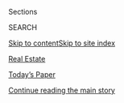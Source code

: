 <div id="app">

<div>

<div class="NYTAppHideMasthead css-zz1s19 e1suatyy0">

<div class="section css-ui9rw0 e1suatyy2">

<div class="css-11hrj97 er09x8g0">

<div class="css-6n7j50">

</div>

<span class="css-1dv1kvn">Sections</span>

<div class="css-10488qs">

<span class="css-1dv1kvn">SEARCH</span>

</div>

[Skip to content](#site-content)[Skip to site index](#site-index)

</div>

<div id="masthead-section-label" class="css-1fnb9ct eaxe0e00">

[Real
Estate](https://www.nytimes3xbfgragh.onion/section/realestate)

</div>

<div class="css-10698na e1huz5gh0">

</div>

</div>

<div id="masthead-bar-one" class="section hasLinks css-15hmgas e1csuq9d3">

<div class="css-uqyvli e1csuq9d0">

</div>

<div class="css-1uqjmks e1csuq9d1">

</div>

<div class="css-9e9ivx">

[](https://myaccount.nytimes3xbfgragh.onion/auth/login?response_type=cookie&client_id=vi)

</div>

<div class="css-1bvtpon e1csuq9d2">

[Today’s Paper](https://www.nytimes3xbfgragh.onion/section/todayspaper)

</div>

</div>

</div>

</div>

<div data-aria-hidden="false">

<div id="site-content" data-role="main">

<div id="top-wrapper" class="css-15p45cc eaca97t0" type="top">

<div id="top-slug" class="css-19x0jxb eaca97t1" hidden="">

Advertisement

</div>

[Continue reading the main
story](#after-top)

<div class="ad top-wrapper" style="text-align:center;height:100%;display:block;min-height:90px">

<div id="top" class="place-ad" data-position="top" data-size-key="top">

</div>

</div>

<div id="after-top">

</div>

</div>

<div id="collection-realestate" class="section css-15h4p1b e9abtgs0">

<div class="css-1j21atc e1svk9qx1">

<div class="css-fmiefx e1svk9qx2">

<div class="css-1hk7r2m eu54l5x0">

<div id="sponsor-wrapper" class="css-7a1pgi eaca97t0" type="sponsor" hidden="">

<div id="sponsor-slug" class="css-1l4mleb eaca97t1" hidden="">

Supported by

</div>

[Continue reading the main
story](#after-sponsor)

<div id="sponsor" class="ad sponsor-wrapper" style="text-align:left;height:100%;display:block">

</div>

<div id="after-sponsor">

</div>

</div>

</div>

</div>

<div class="css-nfcc9b e1svk9qx3">

<div class="css-vl9dhg e1svk9qx5">

<div class="css-1nrhkj6 e1svk9qx6">

# Real Estate

<div class="follow-button-placeholder" data-collection-id="">

</div>

</div>

</div>

</div>

</div>

1.  [The High End](/realestate/the-high-end)
2.  [Find A Home](/real-estate/find-a-home)
3.  [Buy](/real-estate/homes-for-sale)
4.  [Rent](/real-estate/homes-for-rent)
5.  [Mortgage Calculator](/real-estate/mortgage-calculator)
6.  [Your Real Estate](/real-estate/my-real-estate)
7.  [List A
Home](https://nytimesads.gtspayments.com/)

<div class="css-4svvz1 ekkqrpp0">

<div id="collection-highlights-container" class="section css-18l1u7x e46isfb1">

<div class="css-gfgt40 ekkqrpp1">

## Highlights

1.  ![<span class="css-1nk1g0h e1oaj3zl2"><span class="css-1dv1kvn">Credit</span>Rancho
    Photos</span>](https://static01.graylady3jvrrxbe.onion/images/2020/08/03/realestate/03WYG-slide-HUST/03WYG-slide-HUST-videoLarge.jpg)
    
    <div class="css-10wtrbd">
    
    <div class="css-1dqkjed">
    
    [![](https://static01.graylady3jvrrxbe.onion/images/2020/08/03/realestate/03WYG-slide-HUST/03WYG-slide-HUST-thumbStandard.jpg)](/2020/08/03/realestate/3-million-dollar-homes-for-sale-ca.html)
    
    </div>
    
    ### What you Get
    
    ## [$3 Million Homes in California](/2020/08/03/realestate/3-million-dollar-homes-for-sale-ca.html)
    
    A Spanish-style retreat in Coronado, a midcentury-modern home in
    Piedmont and a remodeled 1953 house in Los
    Angeles.
    
    <span class="css-me3p27"></span><span class="css-1dydysp e4e4i5l3"></span><span class="css-9voj2j">By
    <span class="css-1baulvz last-byline" itemprop="name">Angela
    Serratore</span></span>
    
    </div>

2.  ![<span class="css-1nk1g0h e1oaj3zl2"><span class="css-1dv1kvn">Credit</span>Katherine
    Marks for The New York
    Times</span>](https://static01.graylady3jvrrxbe.onion/images/2020/08/03/realestate/03renters1/merlin_175089951_ad28cb14-0ee4-44c8-82eb-944ad75dd910-videoLarge.jpg)
    
    <div class="css-10wtrbd">
    
    <div class="css-1dqkjed">
    
    [![](https://static01.graylady3jvrrxbe.onion/images/2020/08/03/realestate/03renters1/03renters1-thumbStandard.jpg)](/2020/08/03/realestate/coronavirus-roommate-renters.html)
    
    </div>
    
    ### renters
    
    ## [The Challenge: Finding a Roommate During a Pandemic](/2020/08/03/realestate/coronavirus-roommate-renters.html)
    
    With social distancing required, two new roommates discovered, it’s
    a little like marrying someone before you
    meet.
    
    <span class="css-me3p27"></span><span class="css-1dydysp e4e4i5l3"></span><span class="css-9voj2j">By
    <span class="css-1baulvz last-byline" itemprop="name">Kim
    Velsey</span></span>
    
    </div>

3.  1.  ![<span class="css-1nk1g0h e1oaj3zl2"><span class="css-1dv1kvn">Credit</span>
        Nadia
        Pillon</span>](https://static01.graylady3jvrrxbe.onion/images/2020/08/02/realestate/01Ask/01Ask-videoLarge.jpg)
        
        <div class="css-10wtrbd">
        
        ### Ask Real Estate
        
        ## [How Do I Get My Landlord to Follow Covid-19 Rules?](/2020/08/01/realestate/coronavirus-covid-apartment-buildings.html)
        
        <div class="css-ajkwsy">
        
        [![](https://static01.graylady3jvrrxbe.onion/images/2020/08/02/realestate/01Ask/01Ask-thumbStandard.jpg)](/2020/08/01/realestate/coronavirus-covid-apartment-buildings.html)
        
        </div>
        
        New York issued guidelines for how residential buildings should
        safely operate — but there no consequences for failing to
        comply.
        
        <span class="css-me3p27"></span><span class="css-1dydysp e4e4i5l3"></span><span class="css-9voj2j">By
        <span class="css-1baulvz last-byline" itemprop="name">Ronda
        Kaysen</span></span>
        
        </div>
    
    2.  ![<span class="css-1nk1g0h e1oaj3zl2"><span class="css-1dv1kvn">Credit</span></span>](https://static01.graylady3jvrrxbe.onion/images/2020/08/02/realestate/02selling-MANHATTAN/oakImage-1595085762699-videoLarge.jpg)
        
        <div class="css-10wtrbd">
        
        ### What’s selling now
        
        ## [Homes That Sold for Around $600,000](/2020/08/02/realestate/homes-that-sold-for-around-600000.html)
        
        <div class="css-ajkwsy">
        
        [![](https://static01.graylady3jvrrxbe.onion/images/2020/08/02/realestate/02selling-MANHATTAN/oakImage-1595085762699-thumbStandard.jpg)](/2020/08/02/realestate/homes-that-sold-for-around-600000.html)
        
        </div>
        
        Recent residential sales in New York City and the
        region.
        
        <span class="css-me3p27"></span><span class="css-1dydysp e4e4i5l3"></span><span class="css-9voj2j">By
        <span class="css-1baulvz last-byline" itemprop="name">C. J.
        Hughes</span></span>
        
        </div>

</div>

<div class="css-1xdhyk6 e46isfb0">

<div class="css-zk12ih ef6si7p0">

1.  ### Domestic Lives
    
    ![<span class="css-1hhnwbi e1oaj3zl2"><span class="css-1dv1kvn">Credit</span>Stefano
    Ukmar for The New York
    Times</span>](https://static01.graylady3jvrrxbe.onion/images/2020/08/02/realestate/31DOMESTIC-ROCKAWAY-slide-OJH5/31DOMESTIC-ROCKAWAY-slide-OJH5-videoLarge.jpg)
    
    <div class="css-10wtrbd">
    
    ## [A Rockaway Life](/2020/07/31/realestate/a-rockaway-beach-queens-life.html)
    
    Rockaway Beach has a land’s-end bacchanalian spirit, but it is also
    a place where you can get to know people just by being
    there.
    
    <span class="css-me3p27"></span><span class="css-1dydysp e4e4i5l3"></span><span class="css-9voj2j">By
    <span class="css-1baulvz last-byline" itemprop="name">Diane
    Cardwell</span></span>
    
    </div>

2.  ![<span class="css-1hhnwbi e1oaj3zl2"><span class="css-1dv1kvn">Credit</span></span>](https://static01.graylady3jvrrxbe.onion/images/2020/07/31/realestate/31BESTSELLING-slide-8BT4/31BESTSELLING-slide-8BT4-videoLarge.jpg)
    
    <div class="css-10wtrbd">
    
    ## [What Are We Buying for Our Homes During the Pandemic?](/2020/07/31/realestate/pandemic-shopping-home-design.html)
    
    Sheltering in place may mean avoiding stores, but online shopping
    for certain home-related items has
    increased.
    
    <span class="css-me3p27"></span><span class="css-1dydysp e4e4i5l3"></span><span class="css-9voj2j">By
    <span class="css-1baulvz last-byline" itemprop="name">Alyson
    Krueger</span></span>
    
    </div>

3.  ### The Hunt
    
    ![<span class="css-1hhnwbi e1oaj3zl2"><span class="css-1dv1kvn">Credit</span>Alex
    Sato and Ilya
    Lachugin</span>](https://static01.graylady3jvrrxbe.onion/images/2020/08/02/realestate/30Hunt-Sato-06/30Hunt-Sato-06-videoLarge-v2.jpg)
    
    <div class="css-10wtrbd">
    
    ## [Two People in One Small Studio? This Couple Figured They Could Manage](/interactive/2020/07/30/realestate/30hunt-sato.html)
    
    Two newlyweds leave their tiny rental for something affordable in
    Hell’s Kitchen — maybe even a one-bedroom. Which of these options
    would you
    choose?
    
    <span class="css-me3p27"></span><span class="css-1dydysp e4e4i5l3"></span><span class="css-9voj2j">By
    <span class="css-1baulvz last-byline" itemprop="name">Joyce
    Cohen</span></span>
    
    </div>

4.  ### On the Market
    
    ![<span class="css-1hhnwbi e1oaj3zl2"><span class="css-1dv1kvn">Credit</span>Stefano
    Ukmar for The New York
    Times</span>](https://static01.graylady3jvrrxbe.onion/images/2020/08/02/realestate/30otm-nyc-slide-UW05/30otm-nyc-slide-UW05-videoLarge.jpg)
    
    <div class="css-10wtrbd">
    
    ## [Homes for Sale in Brooklyn, Manhattan and the Bronx](/2020/07/30/realestate/homes-for-sale-in-brooklyn-manhattan-and-the-bronx.html)
    
    This week’s properties are on in Cobble Hill, Greenwich Village and
    on the Grand
    Concourse.
    
    <span class="css-me3p27"></span><span class="css-1dydysp e4e4i5l3"></span><span class="css-9voj2j">By
    <span class="css-1baulvz last-byline" itemprop="name">Stefanos
    Chen</span></span>
    
    </div>

5.  ### Guide
    
    ![<span class="css-1hhnwbi e1oaj3zl2"><span class="css-1dv1kvn">Credit</span>Yasu
    +
    Junko</span>](https://static01.graylady3jvrrxbe.onion/images/2019/04/16/autossell/serene-home_promo/serene-home_promo-videoLarge.jpg)
    
    <div class="css-10wtrbd">
    
    ## [How to Create a Serene Home](/interactive/2019/05/15/smarter-living/serene-home.html)
    
    Home should be relaxing, calming, an oasis. We’ll help you get
    there.
    
    <span class="css-me3p27"></span><span class="css-1dydysp e4e4i5l3"></span><span class="css-9voj2j">By
    <span class="css-1baulvz last-byline" itemprop="name">Tim
    McKeough</span></span>
    
    </div>

</div>

</div>

<div class="css-1xdhyk6 e46isfb0">

<div class="css-zk12ih ef6si7p0">

1.  ### Economic View
    
    ![<span class="css-1hhnwbi e1oaj3zl2"><span class="css-1dv1kvn">Credit</span>Photo
    Illustration by Michael
    Waraksa</span>](https://static01.graylady3jvrrxbe.onion/images/2020/08/02/business/31View-illo-sub/31View-illo-sub-videoLarge.jpg)
    
    <div class="css-10wtrbd">
    
    ## [How to Navigate the Coronavirus Real Estate Market](/2020/07/31/business/housing-market-prices-risk.html)
    
    Suburbs and fashionable exurbs are hot, but don’t forget that home
    prices have fallen before, a Nobel laureate
    warns.
    
    <span class="css-me3p27"></span><span class="css-1dydysp e4e4i5l3"></span><span class="css-9voj2j">By
    <span class="css-1baulvz last-byline" itemprop="name">Robert J.
    Shiller</span></span>
    
    </div>

2.  ### On the Market
    
    ![<span class="css-1hhnwbi e1oaj3zl2"><span class="css-1dv1kvn">Credit</span>Tim
    Hill
    Photo</span>](https://static01.graylady3jvrrxbe.onion/images/2020/07/30/realestate/30OTM-REG-slide-3I97/30OTM-REG-slide-3I97-videoLarge.jpg)
    
    <div class="css-10wtrbd">
    
    ## [Homes for Sale in New York and New Jersey](/2020/07/30/realestate/homes-for-sale-in-new-york-and-new-jersey.html)
    
    This week’s properties are four-bedroom homes in Old Westbury, N.Y.,
    and Crosswicks,
    N.J.
    
    <span class="css-me3p27"></span><span class="css-1dydysp e4e4i5l3"></span><span class="css-9voj2j">By
    <span class="css-1baulvz" itemprop="name">Claudia Gryvatz
    Copquin</span> and
    <span class="css-1baulvz last-byline" itemprop="name">Jill P.
    Capuzzo</span></span>
    
    </div>

3.  ### Calculator
    
    ![<span class="css-1hhnwbi e1oaj3zl2"><span class="css-1dv1kvn">Credit</span></span>](https://static01.graylady3jvrrxbe.onion/images/2020/07/30/realestate/30calculator-1595950792622/30calculator-1595950792622-mediumThreeByTwo440.png)
    
    <div class="css-10wtrbd">
    
    ## [Where Are the Best (and Worst) Cities for Renters?](/2020/07/30/realestate/best-worst-cities-for-renters-coronavirus-relocation.html)
    
    A guide for renters on the move, whether fleeing the pandemic,
    considering a professional change or just looking for a
    change.
    
    <span class="css-me3p27"></span><span class="css-1dydysp e4e4i5l3"></span><span class="css-9voj2j">By
    <span class="css-1baulvz last-byline" itemprop="name">Michael
    Kolomatsky</span></span>
    
    </div>

4.  ### IN THE GARDEN
    
    ![<span class="css-1hhnwbi e1oaj3zl2"><span class="css-1dv1kvn">Credit</span>Jessica
    Norman/Untermyer Gardens
    Conservancy</span>](https://static01.graylady3jvrrxbe.onion/images/2020/08/02/realestate/29garden1/29garden1-videoLarge.jpg)
    
    <div class="css-10wtrbd">
    
    ## [It’s Summertime, and the Gardening Should Be Easy, Right?](/2020/07/29/realestate/garden-summer-august-chores.html)
    
    Actually, there’s a lot you still need to do. Here’s a list to get
    you
    started.
    
    <span class="css-me3p27"></span><span class="css-1dydysp e4e4i5l3"></span><span class="css-9voj2j">By
    <span class="css-1baulvz last-byline" itemprop="name">Margaret
    Roach</span></span>
    
    </div>

5.  ### Living in
    
    ![<span class="css-1hhnwbi e1oaj3zl2"><span class="css-1dv1kvn">Credit</span>Chang
    W. Lee/The New York
    Times</span>](https://static01.graylady3jvrrxbe.onion/images/2020/07/29/realestate/29LIVING-NORTHBERGEN-slide-J7BF/29LIVING-NORTHBERGEN-slide-J7BF-videoLarge.jpg)
    
    <div class="css-10wtrbd">
    
    ## [North Bergen, N.J.: Reasonably Priced and Minutes From Manhattan](/2020/07/29/realestate/north-bergen-nj-reasonably-priced-and-minutes-from-manhattan.html)
    
    Supporters praise the community’s young, culturally diverse
    population and its (relatively) affordable housing. And then there
    are the
    views.
    
    <span class="css-me3p27"></span><span class="css-1dydysp e4e4i5l3"></span><span class="css-9voj2j">By
    <span class="css-1baulvz last-byline" itemprop="name">Julie
    Lasky</span></span>
    
    </div>

</div>

</div>

</div>

<div id="mid1-wrapper" class="css-1mn4oms eaca97t0" type="rank">

<div id="mid1-slug" class="css-1tag3rd eaca97t1">

Advertisement

</div>

[Continue reading the main
story](#after-mid1)

<div id="mid1" class="ad mid1-wrapper" style="text-align:center;height:100%;display:block">

</div>

<div id="after-mid1">

</div>

</div>

<div class="section 5-band css-jhqenn ep7jkp60">

## [Ask Real Estate](/column/ask-real-estate)

[More in Ask Real Estate
    »](/column/ask-real-estate)

1.  ![<span class="css-1hhnwbi e1oaj3zl2"><span class="css-1dv1kvn">Credit</span>Nadia
    Pillon</span>](https://static01.graylady3jvrrxbe.onion/images/2020/07/26/realestate/25Ask-illo/25Ask-illo-videoLarge.jpg)
    
    <div class="css-10wtrbd">
    
    ## [My Co-op Is Letting Workers in Again. How Do I Know They’re Doing It Safely?](/2020/07/25/realestate/coronavirus-reopening-workers-in-buildings-rules.html)
    
    Although the city and state have broad requirements in place,
    apartment buildings are enacting their own rules for residents. The
    key is to make sure you know what they
    are.
    
    <span class="css-me3p27"></span><span class="css-1dydysp e4e4i5l3"></span><span class="css-9voj2j">By
    <span class="css-1baulvz last-byline" itemprop="name">Ronda
    Kaysen</span></span>
    
    </div>

2.  ![<span class="css-1hhnwbi e1oaj3zl2"><span class="css-1dv1kvn">Credit</span>Nadia
    Pillon</span>](https://static01.graylady3jvrrxbe.onion/images/2020/07/19/realestate/19ask/18ask-videoLarge.jpg)
    
    <div class="css-10wtrbd">
    
    ## [Can I Stop Paying for Amenities That Closed Because of the Pandemic?](/2020/07/18/realestate/gym-playroom-fees-coronavirus.html)
    
    Gyms, playrooms and other commons spaces may be off limits, but that
    may not relieve your financial
    obligations.
    
    <span class="css-me3p27"></span><span class="css-1dydysp e4e4i5l3"></span><span class="css-9voj2j">By
    <span class="css-1baulvz last-byline" itemprop="name">Ronda
    Kaysen</span></span>
    
    </div>

3.  ![<span class="css-1hhnwbi e1oaj3zl2"><span class="css-1dv1kvn">Credit</span>Nadia
    Pillon
    </span>](https://static01.graylady3jvrrxbe.onion/images/2020/07/12/realestate/11Ask/11Ask-videoLarge.jpg)
    
    <div class="css-10wtrbd">
    
    ## [What Are the Quarantine Rules for Returning New Yorkers?](/2020/07/11/realestate/what-are-the-quarantine-rules-for-returning-new-yorkers-coronavirus.html)
    
    Those coming from a restricted state must isolate, but you can’t be
    barred from entering your own
    building.
    
    <span class="css-me3p27"></span><span class="css-1dydysp e4e4i5l3"></span><span class="css-9voj2j">By
    <span class="css-1baulvz last-byline" itemprop="name">Ronda
    Kaysen</span></span>
    
    </div>

4.  ![<span class="css-1hhnwbi e1oaj3zl2"><span class="css-1dv1kvn">Credit</span>Nadia
    Pillon</span>](https://static01.graylady3jvrrxbe.onion/images/2020/07/05/realestate/04Ask/04Ask-videoLarge.jpg)
    
    <div class="css-10wtrbd">
    
    ## [What’s the Best Way to Make a Noise Complaint Against My Neighbor?](/2020/07/04/realestate/whats-the-best-way-to-make-a-noise-complaint-against-my-neighbor.html)
    
    Noise complaints are often difficult to win, but there are some
    avenues to pursue that can
    work.
    
    <span class="css-me3p27"></span><span class="css-1dydysp e4e4i5l3"></span><span class="css-9voj2j">By
    <span class="css-1baulvz last-byline" itemprop="name">Ronda
    Kaysen</span></span>
    
    </div>

5.  ![<span class="css-1hhnwbi e1oaj3zl2"><span class="css-1dv1kvn">Credit</span>Nadia
    Pillon</span>](https://static01.graylady3jvrrxbe.onion/images/2020/06/28/realestate/27Ask-illo/27Ask-illo-videoLarge.jpg)
    
    <div class="css-10wtrbd">
    
    ## [Can Dog Walkers and Nannies Come Into My Co-op Now?](/2020/06/29/realestate/coronavirus-phase-2-dog-walkers-nannies-co-op.html)
    
    New York City has begun the slow process of reopening, but that
    doesn’t mean a return to normal. The next phase will look quite
    different from the city we knew before the
    shutdown.
    
    <span class="css-me3p27"></span><span class="css-1dydysp e4e4i5l3"></span><span class="css-9voj2j">By
    <span class="css-1baulvz last-byline" itemprop="name">Ronda
    Kaysen</span></span>
    
    </div>

</div>

<div class="section 5-band css-jhqenn ep7jkp60">

## [Living In](/column/living-in)

[More in Living In
    »](/column/living-in)

1.  ![<span class="css-1hhnwbi e1oaj3zl2"><span class="css-1dv1kvn">Credit</span>Laura
    Moss for The New York
    Times</span>](https://static01.graylady3jvrrxbe.onion/images/2020/07/22/realestate/22LIVING-HILLSDALE-slide-GYIQ/22LIVING-HILLSDALE-slide-GYIQ-videoLarge.jpg)
    
    <div class="css-10wtrbd">
    
    ## [Hillsdale, N.J.: The ‘Goldilocks’ of Pascack Valley](/2020/07/22/realestate/hillsdale-nj-pascack-valley.html)
    
    The Bergen County borough strikes a balance between its immediate
    neighbors: It’s not too busy or quiet, too big or small, too cheap
    or
    expensive.
    
    <span class="css-me3p27"></span><span class="css-1dydysp e4e4i5l3"></span><span class="css-9voj2j">By
    <span class="css-1baulvz last-byline" itemprop="name">Jay
    Levin</span></span>
    
    </div>

2.  ![<span class="css-1hhnwbi e1oaj3zl2"><span class="css-1dv1kvn">Credit</span>Chang
    W. Lee/The New York
    Times</span>](https://static01.graylady3jvrrxbe.onion/images/2020/07/19/realestate/15LIVING-WESTVILLAGE-slide-1WKE/15LIVING-WESTVILLAGE-slide-1WKE-videoLarge.jpg)
    
    <div class="css-10wtrbd">
    
    ## [The West Village: A Pause, and a Reset, for a Coveted Area](/2020/07/15/realestate/west-village-nyc.html)
    
    The neighborhood’s low-key, small-scale charms are gradually
    returning following the lockdown, although residential sales and
    prices are way
    down.
    
    <span class="css-me3p27"></span><span class="css-1dydysp e4e4i5l3"></span><span class="css-9voj2j">By
    <span class="css-1baulvz last-byline" itemprop="name">C. J.
    Hughes</span></span>
    
    </div>

3.  ![<span class="css-1hhnwbi e1oaj3zl2"><span class="css-1dv1kvn">Credit</span>Tony
    Cenicola/The New York
    Times</span>](https://static01.graylady3jvrrxbe.onion/images/2020/07/08/realestate/08LIVING-ISLANDHEIGHTS-slide-3J0V/08LIVING-ISLANDHEIGHTS-slide-3J0V-videoLarge.jpg)
    
    <div class="css-10wtrbd">
    
    ## [Island Heights, N.J.: A ‘Magical Place’ That’s a Step Out of Time](/2020/07/08/realestate/island-heights-nj-a-magical-place-thats-a-step-out-of-time.html)
    
    Founded in the 19th century as a Methodist camp meeting site, this
    Ocean County borough retains an old-fashioned feeling, even as
    newcomers move
    in.
    
    <span class="css-me3p27"></span><span class="css-1dydysp e4e4i5l3"></span><span class="css-9voj2j">By
    <span class="css-1baulvz last-byline" itemprop="name">Jill P.
    Capuzzo</span></span>
    
    </div>

4.  ![<span class="css-1hhnwbi e1oaj3zl2"><span class="css-1dv1kvn">Credit</span>Tony
    Cenicola/The New York
    Times</span>](https://static01.graylady3jvrrxbe.onion/images/2020/07/05/realestate/01LIVING-MAHOPAC-slide-B4FK/01LIVING-MAHOPAC-slide-B4FK-videoLarge.jpg)
    
    <div class="css-10wtrbd">
    
    ## [Mahopac, N.Y.: A ‘Bedroom Community’ With an Elegant Past](/2020/07/01/realestate/mahopac-ny-a-bedroom-community-with-an-elegant-past.html)
    
    If living in the Putnam County hamlet feels like being on vacation,
    that’s no accident: It was developed in the 19th century as a summer
    resort.
    
    <span class="css-me3p27"></span><span class="css-1dydysp e4e4i5l3"></span><span class="css-9voj2j">By
    <span class="css-1baulvz last-byline" itemprop="name">Susan
    Hodara</span></span>
    
    </div>

5.  ![<span class="css-1hhnwbi e1oaj3zl2"><span class="css-1dv1kvn">Credit</span>Jane
    Beiles for The New York
    Times</span>](https://static01.graylady3jvrrxbe.onion/images/2020/04/26/realestate/22LIVING-STONINGTONCT-slide-D2JA/22LIVING-STONINGTONCT-slide-D2JA-videoLarge.jpg)
    
    <div class="css-10wtrbd">
    
    ## [Stonington, Conn.: A Waterfront Community With a Colonial Vibe](/2020/04/22/realestate/stonington-conn-a-waterfront-community-with-a-colonial-vibe.html)
    
    New Yorkers seeking respite from the city have long gravitated to
    Connecticut’s easternmost shoreline town, with its 18th- and
    19th-century
    homes.
    
    <span class="css-me3p27"></span><span class="css-1dydysp e4e4i5l3"></span><span class="css-9voj2j">By
    <span class="css-1baulvz last-byline" itemprop="name">Lisa
    Prevost</span></span>
    
    </div>

</div>

<div id="mid2-wrapper" class="css-1mn4oms eaca97t0" type="rank">

<div id="mid2-slug" class="css-1tag3rd eaca97t1">

Advertisement

</div>

[Continue reading the main
story](#after-mid2)

<div id="mid2" class="ad mid2-wrapper" style="text-align:center;height:100%;display:block">

</div>

<div id="after-mid2">

</div>

</div>

</div>

<div class="section css-wetq96">

## Featured Properties

<div class="css-1rqcfcj">

<div class="css-3j1sz0">

<div id="feat1-wrapper" class="css-16far3i eaca97t0" type="feat1">

<div id="feat1-slug" class="css-1tag3rd eaca97t1">

Advertisement

</div>

[Continue reading the main
story](#after-feat1)

<div id="feat1" class="ad feat1-wrapper" style="text-align:center;height:100%;display:block">

</div>

<div id="after-feat1">

</div>

</div>

</div>

<div class="css-3j1sz0">

<div id="feat2-wrapper" class="css-16far3i eaca97t0" type="feat2">

<div id="feat2-slug" class="css-1tag3rd eaca97t1">

Advertisement

</div>

[Continue reading the main
story](#after-feat2)

<div id="feat2" class="ad feat2-wrapper" style="text-align:center;height:100%;display:block">

</div>

<div id="after-feat2">

</div>

</div>

</div>

</div>

</div>

<div class="section css-wetq96">

## Featured Properties

<div class="css-1rqcfcj">

<div class="css-3j1sz0">

<div id="feat3-wrapper" class="css-16far3i eaca97t0" type="feat3">

<div id="feat3-slug" class="css-1tag3rd eaca97t1">

Advertisement

</div>

[Continue reading the main
story](#after-feat3)

<div id="feat3" class="ad feat3-wrapper" style="text-align:center;height:100%;display:block">

</div>

<div id="after-feat3">

</div>

</div>

</div>

<div class="css-3j1sz0">

<div id="feat4-wrapper" class="css-16far3i eaca97t0" type="feat4">

<div id="feat4-slug" class="css-1tag3rd eaca97t1">

Advertisement

</div>

[Continue reading the main
story](#after-feat4)

<div id="feat4" class="ad feat4-wrapper" style="text-align:center;height:100%;display:block">

</div>

<div id="after-feat4">

</div>

</div>

</div>

</div>

</div>

<div class="css-185go5a e1o5byef0">

<div class="css-15cbhtu">

  - [Latest](#stream-panel)
  - <span class="css-6n7j50">Search</span>
    <div class="control">
    <div class="label-container css-1dv1kvn">
    Search
    </div>
    <div class="css-wm4t3d">
    **<span id="clear-search-input" class="css-1dv1kvn">Clear this text
    input</span>
    </div>
    </div>
    <span class="css-1iovbfw"></span>

<div id="stream-panel" class="section css-8msx5b e1jz0cab1">

<div class="css-13mho3u">

1.  
    
    <div class="css-1cp3ece">
    
    <div class="css-1l4spti">
    
    [](/2020/08/04/realestate/harris-faulkner-working-from-home-in-shades-of-blue.html)
    
    <div class="css-79elbk">
    
    ![](https://static01.graylady3jvrrxbe.onion/images/2020/08/09/realestate/04WHATILOVE-FAULKNER-slide-S4NT/04WHATILOVE-FAULKNER-slide-S4NT-thumbWide.jpg?quality=75&auto=webp&disable=upscale)
    
    </div>
    
    ### <span class="css-m70j1g">What I Love</span>
    
    ## Harris Faulkner, Working From Home in Shades of Blue
    
    The Fox News anchor’s mother gave her some decorating advice: ‘Just
    make it beautiful.’ And she’s been trying.
    
    <div class="css-1nqbnmb ea5icrr0">
    
    By <span class="css-1n7hynb">Joanne
    Kaufman</span>
    
    </div>
    
    </div>
    
    <div class="css-1lc2l26 e1xfvim33">
    
    </div>
    
    </div>

2.  
    
    <div class="css-1cp3ece">
    
    <div class="css-1l4spti">
    
    [](/slideshow/2020/08/04/realestate/things-dont-have-to-be-matchy-matchy-and-other-design-tips-from-harris-faulkners-mom.html)
    
    <div class="css-79elbk">
    
    ![](https://static01.graylady3jvrrxbe.onion/images/2020/08/09/realestate/04WHATILOVE-FAULKNER-slide-S4NT/04WHATILOVE-FAULKNER-slide-S4NT-thumbWide.jpg?quality=75&auto=webp&disable=upscale)
    
    </div>
    
    ## ‘Things Don’t Have to Be Matchy-Matchy’ and Other Design Tips From Harris Faulkner’s Mom
    
    The Fox News anchor’s mother gave her some decorating advice: ‘Just
    make it beautiful.’ And she’s been
    trying.
    
    <div class="css-1nqbnmb ea5icrr0">
    
    </div>
    
    </div>
    
    <div class="css-1lc2l26 e1xfvim33">
    
    </div>
    
    </div>

3.  
    
    <div class="css-1cp3ece">
    
    <div class="css-1l4spti">
    
    [](/2020/08/04/science/randall-munroe-xkcd-temperature.html)
    
    <div class="css-79elbk">
    
    ![](https://static01.graylady3jvrrxbe.onion/images/2020/08/04/science/00SCI-MUNROE-ROOM-promo/00SCI-MUNROE-ROOM-promo-thumbWide.jpg?quality=75&auto=webp&disable=upscale)
    
    </div>
    
    ### <span class="css-m70j1g">good question</span>
    
    ## How Hot is Too Hot?
    
    The human body can survive at surprisingly high temperatures, so
    long as you’re prepared to sweat.
    
    <div class="css-1nqbnmb ea5icrr0">
    
    By <span class="css-1n7hynb">Randall
    Munroe</span>
    
    </div>
    
    </div>
    
    <div class="css-1lc2l26 e1xfvim33">
    
    </div>
    
    </div>

4.  
    
    <div class="css-1cp3ece">
    
    <div class="css-1l4spti">
    
    [](/2020/08/03/nyregion/facebook-nyc-office-farley-building.html)
    
    <div class="css-79elbk">
    
    ![](https://static01.graylady3jvrrxbe.onion/images/2020/08/03/nyregion/03nyfacebook-1/03nyfacebook-1-thumbWide.jpg?quality=75&auto=webp&disable=upscale)
    
    </div>
    
    ## Facebook Bets Big on Future of N.Y.C., and Offices, With New Lease
    
    Despite the pandemic, the social media giant leased all the office
    space in the former main post office at Penn Station in Midtown.
    
    <div class="css-1nqbnmb ea5icrr0">
    
    By <span class="css-1n7hynb">Matthew
    Haag</span>
    
    </div>
    
    </div>
    
    <div class="css-1lc2l26 e1xfvim33">
    
    </div>
    
    </div>

5.  
    
    <div class="css-1cp3ece">
    
    <div class="css-1l4spti">
    
    [](/slideshow/2020/08/03/realestate/what-you-get-for-3-million-in-california.html)
    
    <div class="css-79elbk">
    
    ![](https://static01.graylady3jvrrxbe.onion/images/2020/08/03/realestate/03WYG-slide-HUST/03WYG-slide-HUST-thumbWide.jpg?quality=75&auto=webp&disable=upscale)
    
    </div>
    
    ## What You Get for $3 Million in California
    
    A Spanish-style retreat in Coronado, a midcentury-modern home in
    Piedmont and a remodeled 1953 house in Los
    Angeles.
    
    <div class="css-1nqbnmb ea5icrr0">
    
    </div>
    
    </div>
    
    <div class="css-1lc2l26 e1xfvim33">
    
    </div>
    
    </div>

6.  
    
    <div class="css-1cp3ece">
    
    <div class="css-1l4spti">
    
    [](/2020/08/03/nyregion/nyc-small-businesses-closing-coronavirus.html)
    
    <div class="css-79elbk">
    
    ![](https://static01.graylady3jvrrxbe.onion/images/2020/07/27/nyregion/00nyvirus-smallbusiness/00nyvirus-smallbusiness-thumbWide-v3.jpg?quality=75&auto=webp&disable=upscale)
    
    </div>
    
    ## One-Third of New York’s Small Businesses May Be Gone Forever
    
    Small-business owners said they have exhausted federal and local
    assistance and see no end in sight after months of sharp revenue
    drops. Now, many are closing their shops and restaurants for good.
    
    <div class="css-1nqbnmb ea5icrr0">
    
    By <span class="css-1n7hynb">Matthew
    Haag</span>
    
    </div>
    
    </div>
    
    <div class="css-1lc2l26 e1xfvim33">
    
    </div>
    
    </div>

7.  
    
    <div class="css-1cp3ece">
    
    <div class="css-1l4spti">
    
    [](/slideshow/2020/07/31/realestate/the-pandemics-top-sellers.html)
    
    <div class="css-79elbk">
    
    ![](https://static01.graylady3jvrrxbe.onion/images/2020/07/31/realestate/31bestselling7/31bestselling7-thumbWide.jpg?quality=75&auto=webp&disable=upscale)
    
    </div>
    
    ## The Pandemic’s Top Sellers
    
    As we shelter in place, the things we’ve been buying for our homes
    have shifted a
    bit.
    
    <div class="css-1nqbnmb ea5icrr0">
    
    </div>
    
    </div>
    
    <div class="css-1lc2l26 e1xfvim33">
    
    </div>
    
    </div>

8.  
    
    <div class="css-1cp3ece">
    
    <div class="css-1l4spti">
    
    [](/slideshow/2020/07/31/realestate/an-urban-beach-life.html)
    
    <div class="css-79elbk">
    
    ![](https://static01.graylady3jvrrxbe.onion/images/2020/08/02/realestate/31DOMESTIC-ROCKAWAY-slide-OJH5/31DOMESTIC-ROCKAWAY-slide-OJH5-thumbWide.jpg?quality=75&auto=webp&disable=upscale)
    
    </div>
    
    ## An Urban Beach Life
    
    Rockaway Beach has a land’s-end bacchanalian spirit, but it also
    feels like a small
    town.
    
    <div class="css-1nqbnmb ea5icrr0">
    
    </div>
    
    </div>
    
    <div class="css-1lc2l26 e1xfvim33">
    
    </div>
    
    </div>

9.  
    
    <div class="css-1cp3ece">
    
    <div class="css-1l4spti">
    
    [](/slideshow/2020/07/30/realestate/on-the-market-in-the-new-york-region.html)
    
    <div class="css-79elbk">
    
    ![](https://static01.graylady3jvrrxbe.onion/images/2020/07/30/realestate/30OTM-REG-slide-3I97/30OTM-REG-slide-3I97-thumbWide.jpg?quality=75&auto=webp&disable=upscale)
    
    </div>
    
    ## On the Market in the New York Region
    
    This week’s properties are four-bedroom homes in Old Westbury, N.Y.,
    and Crosswicks,
    N.J.
    
    <div class="css-1nqbnmb ea5icrr0">
    
    </div>
    
    </div>
    
    <div class="css-1lc2l26 e1xfvim33">
    
    </div>
    
    </div>

10. 
    
    <div class="css-1cp3ece">
    
    <div class="css-1l4spti">
    
    [](/slideshow/2020/07/30/realestate/on-the-market-in-new-york-city.html)
    
    <div class="css-79elbk">
    
    ![](https://static01.graylady3jvrrxbe.onion/images/2020/08/02/realestate/30otm-nyc-slide-UW05/30otm-nyc-slide-UW05-thumbWide.jpg?quality=75&auto=webp&disable=upscale)
    
    </div>
    
    ## On the Market in New York City
    
    This week’s properties are on in Greenwich Village, Cobble Hill and
    on the Grand Concourse.
    
    <div class="css-1nqbnmb ea5icrr0">
    
    </div>
    
    </div>
    
    <div class="css-1lc2l26 e1xfvim33">
    
    </div>
    
    </div>

<div class="css-13mho3u">

<div class="css-1t62hi8">

<div class="css-1stvaey">

Show
More

<div>

<div style="border:0;clip:rect(0 0 0 0);height:1px;margin:-1px;overflow:hidden;white-space:nowrap;padding:0;width:1px;position:absolute" data-role="log" data-aria-live="assertive">

</div>

<div style="border:0;clip:rect(0 0 0 0);height:1px;margin:-1px;overflow:hidden;white-space:nowrap;padding:0;width:1px;position:absolute" data-role="log" data-aria-live="assertive">

</div>

<div style="border:0;clip:rect(0 0 0 0);height:1px;margin:-1px;overflow:hidden;white-space:nowrap;padding:0;width:1px;position:absolute" data-role="log" data-aria-live="polite">

</div>

<div style="border:0;clip:rect(0 0 0 0);height:1px;margin:-1px;overflow:hidden;white-space:nowrap;padding:0;width:1px;position:absolute" data-role="log" data-aria-live="polite">

</div>

</div>

</div>

</div>

</div>

</div>

<div class="css-g6hk37 supplemental">

<div id="mid3-wrapper" class="css-10wkyv7 eaca97t0" type="lede">

<div id="mid3-slug" class="css-1tag3rd eaca97t1">

Advertisement

</div>

[Continue reading the main
story](#after-mid3)

<div id="mid3" class="ad mid3-wrapper" style="text-align:center;height:100%;display:block;min-height:250px">

</div>

<div id="after-mid3">

</div>

</div>

<div id="mktg-wrapper" class="css-oxle51 eaca97t0" type="mktg">

<div id="mktg-slug" class="css-1tag3rd eaca97t1">

Advertisement

</div>

[Continue reading the main
story](#after-mktg)

<div id="mktg" class="ad mktg-wrapper" style="text-align:center;height:100%;display:block">

</div>

<div id="after-mktg">

</div>

</div>

</div>

</div>

</div>

</div>

</div>

</div>

## Site Index

<div>

</div>

## Site Information Navigation

  - [© <span>2020</span> <span>The New York Times
    Company</span>](https://help.nytimes3xbfgragh.onion/hc/en-us/articles/115014792127-Copyright-notice)

<!-- end list -->

  - [NYTCo](https://www.nytco.com/)
  - [Contact
    Us](https://help.nytimes3xbfgragh.onion/hc/en-us/articles/115015385887-Contact-Us)
  - [Work with us](https://www.nytco.com/careers/)
  - [Advertise](https://nytmediakit.com/)
  - [T Brand Studio](http://www.tbrandstudio.com/)
  - [Your Ad
    Choices](https://www.nytimes3xbfgragh.onion/privacy/cookie-policy#how-do-i-manage-trackers)
  - [Privacy](https://www.nytimes3xbfgragh.onion/privacy)
  - [Terms of
    Service](https://help.nytimes3xbfgragh.onion/hc/en-us/articles/115014893428-Terms-of-service)
  - [Terms of
    Sale](https://help.nytimes3xbfgragh.onion/hc/en-us/articles/115014893968-Terms-of-sale)
  - [Site
    Map](https://spiderbites.nytimes3xbfgragh.onion)
  - [Help](https://help.nytimes3xbfgragh.onion/hc/en-us)
  - [Subscriptions](https://www.nytimes3xbfgragh.onion/subscription?campaignId=37WXW)

</div>

</div>
